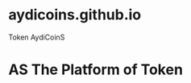 # aydicoins.github.io
<html>
  <body>
    Token AydiCoinS
  </body>
  <h1>
    AS The Platform of Token
  </h1>
  </html>

